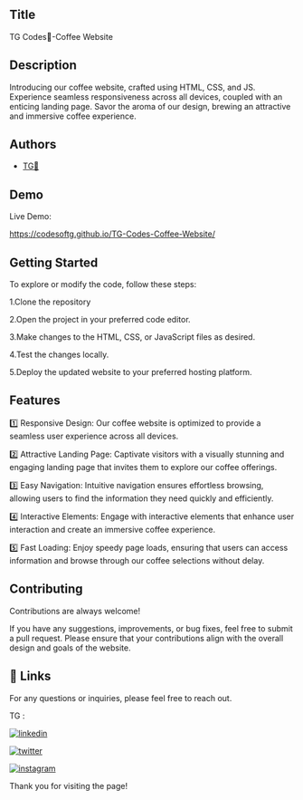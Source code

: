 
## Title

TG Codes💛-Coffee Website
## Description 

Introducing our coffee website, crafted using HTML, CSS, and JS. Experience seamless responsiveness across all devices, coupled with an enticing landing page. Savor the aroma of our design, brewing an attractive and immersive coffee experience.
## Authors

- [TG💛](https://www.github.com/codesofTG) 


## Demo

Live Demo:

 https://codesoftg.github.io/TG-Codes-Coffee-Website/
    
## Getting Started

To explore or modify the code, follow these steps:

1.Clone the repository

2.Open the project in your preferred code editor.

3.Make changes to the HTML, CSS, or JavaScript files as desired.

4.Test the changes locally.

5.Deploy the updated website to your preferred hosting platform.


## Features

1️⃣ Responsive Design: Our coffee website is optimized to provide a seamless user experience across all devices.

2️⃣ Attractive Landing Page: Captivate visitors with a visually stunning and engaging landing page that invites them to explore our coffee offerings.

3️⃣ Easy Navigation: Intuitive navigation ensures effortless browsing, allowing users to find the information they need quickly and efficiently.

4️⃣ Interactive Elements: Engage with interactive elements that enhance user interaction and create an immersive coffee experience.

5️⃣ Fast Loading: Enjoy speedy page loads, ensuring that users can access information and browse through our coffee selections without delay.





## Contributing

Contributions are always welcome!

If you have any suggestions, improvements, or bug fixes, feel free to submit a pull request. Please ensure that your contributions align with the overall design and goals of the website. 


## 🔗 Links

For any questions or inquiries, please feel free to reach out. 

TG :

[![linkedin](https://img.shields.io/badge/linkedin-0A66C2?style=for-the-badge&logo=linkedin&logoColor=white)](https://www.linkedin.com/in/tg2691/)


[![twitter](https://img.shields.io/badge/twitter-1DA1F2?style=for-the-badge&logo=twitter&logoColor=white)](https://twitter.com/tg_262001)

[![instagram](https://img.shields.io/badge/instagram-E4405F?style=for-the-badge&logo=instagram&logoColor=white)](https://instagram.com/_tg.26_)


Thank you for visiting the page!
